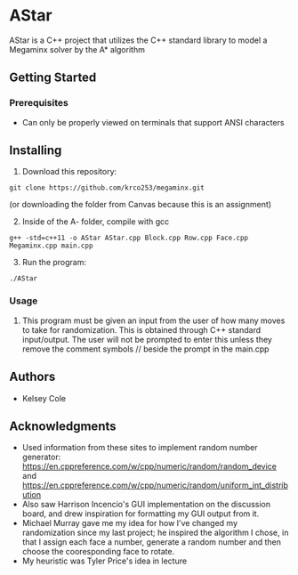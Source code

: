 # AStar

AStar is a C++ project that utilizes the C++ standard library to model a Megaminx solver by the A* algorithm 

## Getting Started


### Prerequisites
- Can only be properly viewed on terminals that support ANSI characters 

## Installing

1. Download this repository:
```
git clone https://github.com/krco253/megaminx.git
```
(or downloading the folder from Canvas because this is an assignment)

2. Inside of the A- folder, compile with gcc
```
g++ -std=c++11 -o AStar AStar.cpp Block.cpp Row.cpp Face.cpp Megaminx.cpp main.cpp
```
3. Run the program:
```
./AStar
```
### Usage
1. This program must be given an input from the user of how many moves to take for randomization. This is obtained through C++ standard input/output. The user will not be prompted to enter this unless they remove the comment symbols // beside the prompt in the main.cpp

## Authors

* Kelsey Cole 


## Acknowledgments

* Used information from these sites to implement random number generator: https://en.cppreference.com/w/cpp/numeric/random/random_device and https://en.cppreference.com/w/cpp/numeric/random/uniform_int_distribution 
* Also saw Harrison Incencio's GUI implementation on the discussion board, and drew inspiration for formatting my GUI output from it.
* Michael Murray gave me my idea for how I've changed my randomization since my last project; he inspired the algorithm I chose, in that I assign each face a number, generate a random number and then choose the cooresponding face to rotate.
* My heuristic was Tyler Price's idea in lecture
